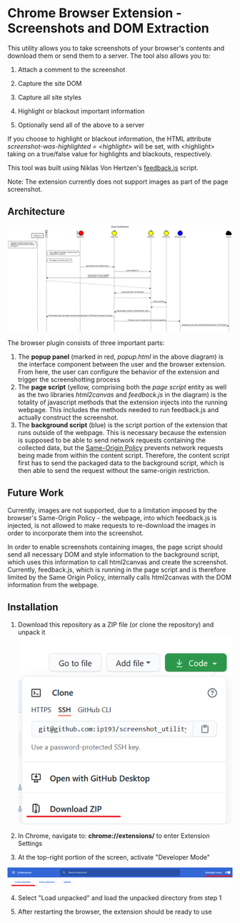 # Chrome Browser Extension - Screenshots and DOM Extraction

This utility allows you to take screenshots of your browser's contents and download them or send them to a server.
The tool also allows you to: 

1. Attach a comment to the screenshot

2. Capture the site DOM

3. Capture all site styles

4. Highlight or blackout important information

5. Optionally send all of the above to a server

If you choose to highlight or blackout information, the HTML attribute *screenshot-was-highlighted = \<highlight\>* will be set, with \<highlight\> taking on a true/false value for highlights and blackouts, respectively.

This tool was built using Niklas Von Hertzen's [feedback.js](https://experiments.hertzen.com/jsfeedback/) script.

Note: The extension currently does not support images as part of the page screenshot. 

## Architecture

![Alt text](readme/browser_screenshot_sequence_diagram.png?raw=true "Sequence diagram for the application")

The  browser plugin consists of three important parts:

1. The **popup panel** (marked in red, *popup.html* in the above diagram) is the interface component between the user and the browser extension. From here, the user can configure the behavior of the extension and trigger the screenshotting process
2. The **page script** (yellow, comprising both the *page script* entity as well as the two libraries *html2canvas* and *feedback.js* in the diagram) is the totality of javascript methods that the extension injects into the running webpage. This includes the methods needed to run feedback.js and actually construct the screenshot.
3. The **background script** (blue) is the script portion of the extension that runs outside of the webpage. This is necessary because the extension is supposed to be able to send network requests containing the collected data, but the [Same-Origin Policy](https://en.wikipedia.org/wiki/Same-origin_policy) prevents network requests being made from within the content script. Therefore, the content script first has to send the packaged data to the background script, which is then able to send the request without the same-origin restriction.

## Future Work

Currently, images are not supported, due to a limitation imposed by the browser's Same-Origin Policy - the webpage, into which feedback.js is injected, is not allowed to make requests to re-download the images in order to incorporate them into the screenshot. 

In order to enable screenshots containing images, the page script should send all necessary DOM and style information to the background script, which uses this information to call html2canvas and create the screenshot. Currently, feedback.js, which is running in the page script and is therefore limited by the Same Origin Policy, internally calls html2canvas with the DOM information from the webpage. 

## Installation

1. Download this repository as a ZIP file (or clone the repository) and unpack it
![Alt text](readme/download_zip.png?raw=true "Download as ZIP")

2. In Chrome, navigate to: **chrome://extensions/** to enter Extension Settings

3. At the top-right portion of the screen, activate "Developer Mode"

![Alt text](readme/extensions_menu_devmode.png?raw=true "Developer Mode")

4. Select "Load unpacked" and load the unpacked directory from step 1

5. After restarting the browser, the extension should be ready to use
